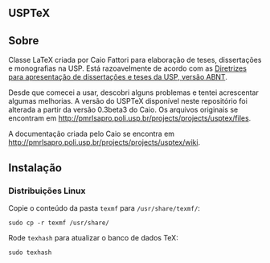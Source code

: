 ## USPTeX

## Sobre

Classe LaTeX criada por Caio Fattori para elaboração de teses, dissertações e monografias na USP. Está razoavelmente de acordo com as [Diretrizes para apresentação de dissertações e teses da USP, versão ABNT](https://dx.doi.org/10.11606/9788573140606).

Desde que comecei a usar, descobri alguns problemas e tentei acrescentar algumas melhorias. A versão do USPTeX disponível neste repositório foi alterada a partir da versão 0.3beta3 do Caio. Os arquivos originais se encontram em <http://pmrlsapro.poli.usp.br/projects/projects/usptex/files>.

A documentação criada pelo Caio se encontra em <http://pmrlsapro.poli.usp.br/projects/projects/usptex/wiki>.

## Instalação

### Distribuições Linux

Copie o conteúdo da pasta `texmf` para `/usr/share/texmf/`:

```
sudo cp -r texmf /usr/share/
```

Rode `texhash` para atualizar o banco de dados TeX:

```
sudo texhash
```
